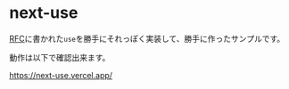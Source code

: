 # next-use

[RFC](https://github.com/reactjs/rfcs/pull/229/files)に書かれた`use`を勝手にそれっぽく実装して、勝手に作ったサンプルです。

動作は以下で確認出来ます。

<https://next-use.vercel.app/>

